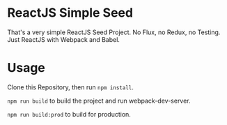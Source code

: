 # ReactJS Simple Seed

That's a very simple ReactJS Seed Project. No Flux, no Redux, no Testing. Just ReactJS with Webpack and Babel.

# Usage
Clone this Repository, then run `npm install`.

`npm run build` to build the project and run webpack-dev-server.

`npm run build:prod` to build for production.